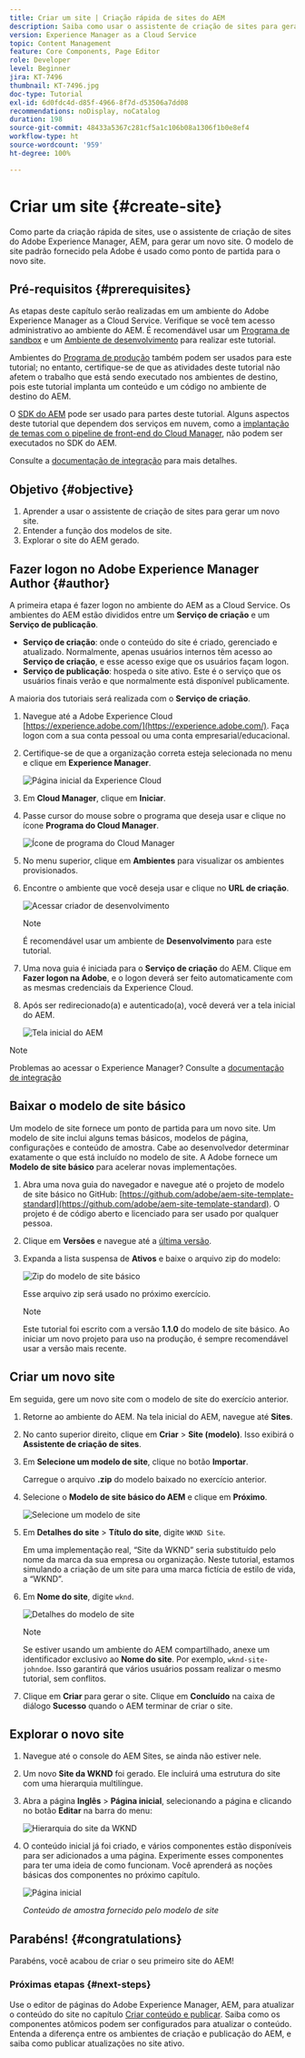 ```yaml
---
title: Criar um site | Criação rápida de sites do AEM
description: Saiba como usar o assistente de criação de sites para gerar um novo site. O modelo de site padrão fornecido pela Adobe é um ponto de partida para o novo site.
version: Experience Manager as a Cloud Service
topic: Content Management
feature: Core Components, Page Editor
role: Developer
level: Beginner
jira: KT-7496
thumbnail: KT-7496.jpg
doc-type: Tutorial
exl-id: 6d0fdc4d-d85f-4966-8f7d-d53506a7dd08
recommendations: noDisplay, noCatalog
duration: 198
source-git-commit: 48433a5367c281cf5a1c106b08a1306f1b0e8ef4
workflow-type: ht
source-wordcount: '959'
ht-degree: 100%

---
```


# Criar um site {#create-site}

Como parte da criação rápida de sites, use o assistente de criação de sites do Adobe Experience Manager, AEM, para gerar um novo site. O modelo de site padrão fornecido pela Adobe é usado como ponto de partida para o novo site.

## Pré-requisitos {#prerequisites}

As etapas deste capítulo serão realizadas em um ambiente do Adobe Experience Manager as a Cloud Service. Verifique se você tem acesso administrativo ao ambiente do AEM. É recomendável usar um [Programa de sandbox](https://experienceleague.adobe.com/docs/experience-manager-cloud-service/onboarding/getting-access/sandbox-programs/introduction-sandbox-programs.html?lang=pt-BR) e um [Ambiente de desenvolvimento](https://experienceleague.adobe.com/docs/experience-manager-cloud-service/implementing/using-cloud-manager/manage-environments.html?lang=pt-BR) para realizar este tutorial.

Ambientes do [Programa de produção](https://experienceleague.adobe.com/docs/experience-manager-cloud-service/content/implementing/using-cloud-manager/programs/introduction-production-programs.html?lang=pt-BR) também podem ser usados para este tutorial; no entanto, certifique-se de que as atividades deste tutorial não afetem o trabalho que está sendo executado nos ambientes de destino, pois este tutorial implanta um conteúdo e um código no ambiente de destino do AEM.

O [SDK do AEM](https://experienceleague.adobe.com/pt-br/docs/experience-manager-learn/cloud-service/local-development-environment-set-up/aem-runtime) pode ser usado para partes deste tutorial. Alguns aspectos deste tutorial que dependem dos serviços em nuvem, como a [implantação de temas com o pipeline de front-end do Cloud Manager](https://experienceleague.adobe.com/docs/experience-manager-learn/getting-started-wknd-tutorial-develop/site-template/theming.html?lang=pt-BR), não podem ser executados no SDK do AEM.

Consulte a [documentação de integração](https://experienceleague.adobe.com/docs/experience-manager-cloud-service/onboarding/home.html?lang=pt-BR) para mais detalhes.

## Objetivo {#objective}

1. Aprender a usar o assistente de criação de sites para gerar um novo site.
1. Entender a função dos modelos de site.
1. Explorar o site do AEM gerado.

## Fazer logon no Adobe Experience Manager Author {#author}

A primeira etapa é fazer logon no ambiente do AEM as a Cloud Service. Os ambientes do AEM estão divididos entre um **Serviço de criação** e um **Serviço de publicação**.

* **Serviço de criação**: onde o conteúdo do site é criado, gerenciado e atualizado. Normalmente, apenas usuários internos têm acesso ao **Serviço de criação**, e esse acesso exige que os usuários façam logon.
* **Serviço de publicação**: hospeda o site ativo. Este é o serviço que os usuários finais verão e que normalmente está disponível publicamente.

A maioria dos tutoriais será realizada com o **Serviço de criação**.

1. Navegue até a Adobe Experience Cloud [https://experience.adobe.com/](https://experience.adobe.com/). Faça logon com a sua conta pessoal ou uma conta empresarial/educacional.
1. Certifique-se de que a organização correta esteja selecionada no menu e clique em **Experience Manager**.

   ![Página inicial da Experience Cloud](assets/create-site/experience-cloud-home-screen.png)

1. Em **Cloud Manager**, clique em **Iniciar**.
1. Passe cursor do mouse sobre o programa que deseja usar e clique no ícone **Programa do Cloud Manager**.

   ![Ícone de programa do Cloud Manager](assets/create-site/cloud-manager-program-icon.png)

1. No menu superior, clique em **Ambientes** para visualizar os ambientes provisionados.

1. Encontre o ambiente que você deseja usar e clique no **URL de criação**.

   ![Acessar criador de desenvolvimento](assets/create-site/access-dev-environment.png)

   >[!NOTE]
   >
   >É recomendável usar um ambiente de **Desenvolvimento** para este tutorial.

1. Uma nova guia é iniciada para o **Serviço de criação** do AEM. Clique em **Fazer logon na Adobe**, e o logon deverá ser feito automaticamente com as mesmas credenciais da Experience Cloud.

1. Após ser redirecionado(a) e autenticado(a), você deverá ver a tela inicial do AEM.

   ![Tela inicial do AEM](assets/create-site/aem-start-screen.png)

>[!NOTE]
>
> Problemas ao acessar o Experience Manager? Consulte a [documentação de integração](https://experienceleague.adobe.com/docs/experience-manager-cloud-service/onboarding/home.html?lang=pt-BR)

## Baixar o modelo de site básico

Um modelo de site fornece um ponto de partida para um novo site. Um modelo de site inclui alguns temas básicos, modelos de página, configurações e conteúdo de amostra. Cabe ao desenvolvedor determinar exatamente o que está incluído no modelo de site. A Adobe fornece um **Modelo de site básico** para acelerar novas implementações.

1. Abra uma nova guia do navegador e navegue até o projeto de modelo de site básico no GitHub: [https://github.com/adobe/aem-site-template-standard](https://github.com/adobe/aem-site-template-standard). O projeto é de código aberto e licenciado para ser usado por qualquer pessoa.
1. Clique em **Versões** e navegue até a [última versão](https://github.com/adobe/aem-site-template-standard/releases/latest).
1. Expanda a lista suspensa de **Ativos** e baixe o arquivo zip do modelo:

   ![Zip do modelo de site básico](assets/create-site/template-basic-zip-file.png)

   Esse arquivo zip será usado no próximo exercício.

   >[!NOTE]
   >
   > Este tutorial foi escrito com a versão **1.1.0** do modelo de site básico. Ao iniciar um novo projeto para uso na produção, é sempre recomendável usar a versão mais recente.

## Criar um novo site

Em seguida, gere um novo site com o modelo de site do exercício anterior.

1. Retorne ao ambiente do AEM. Na tela inicial do AEM, navegue até **Sites**.
1. No canto superior direito, clique em **Criar** > **Site (modelo)**. Isso exibirá o **Assistente de criação de sites**.
1. Em **Selecione um modelo de site**, clique no botão **Importar**.

   Carregue o arquivo **.zip** do modelo baixado no exercício anterior.

1. Selecione o **Modelo de site básico do AEM** e clique em **Próximo**.

   ![Selecione um modelo de site](assets/create-site/select-site-template.png)

1. Em **Detalhes do site** > **Título do site**, digite `WKND Site`.

   Em uma implementação real, “Site da WKND” seria substituído pelo nome da marca da sua empresa ou organização. Neste tutorial, estamos simulando a criação de um site para uma marca fictícia de estilo de vida, a “WKND”.

1. Em **Nome do site**, digite `wknd`.

   ![Detalhes do modelo de site](assets/create-site/site-template-details.png)

   >[!NOTE]
   >
   > Se estiver usando um ambiente do AEM compartilhado, anexe um identificador exclusivo ao **Nome do site**. Por exemplo, `wknd-site-johndoe`. Isso garantirá que vários usuários possam realizar o mesmo tutorial, sem conflitos.

1. Clique em **Criar** para gerar o site. Clique em **Concluído** na caixa de diálogo **Sucesso** quando o AEM terminar de criar o site.

## Explorar o novo site

1. Navegue até o console do AEM Sites, se ainda não estiver nele.
1. Um novo **Site da WKND** foi gerado. Ele incluirá uma estrutura do site com uma hierarquia multilíngue.
1. Abra a página **Inglês** > **Página inicial**, selecionando a página e clicando no botão **Editar** na barra do menu:

   ![Hierarquia do site da WKND](assets/create-site/wknd-site-starter-hierarchy.png)

1. O conteúdo inicial já foi criado, e vários componentes estão disponíveis para ser adicionados a uma página. Experimente esses componentes para ter uma ideia de como funcionam. Você aprenderá as noções básicas dos componentes no próximo capítulo.

   ![Página inicial](assets/create-site/start-home-page.png)

   *Conteúdo de amostra fornecido pelo modelo de site*

## Parabéns! {#congratulations}

Parabéns, você acabou de criar o seu primeiro site do AEM!

### Próximas etapas {#next-steps}

Use o editor de páginas do Adobe Experience Manager, AEM, para atualizar o conteúdo do site no capítulo [Criar conteúdo e publicar](author-content-publish.md). Saiba como os componentes atômicos podem ser configurados para atualizar o conteúdo. Entenda a diferença entre os ambientes de criação e publicação do AEM, e saiba como publicar atualizações no site ativo.
